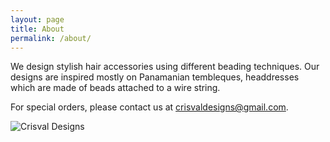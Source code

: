 ```yaml
---
layout: page
title: About
permalink: /about/
---
```


We design stylish hair accessories using different beading techniques. Our designs are inspired mostly on Panamanian tembleques, headdresses which are made of beads attached to a wire string.

For special orders, please contact us at [crisvaldesigns@gmail.com](mailto:crisvaldesigns@gmail.com).

<img src="../img/IMG_2186.jpg" alt="Crisval Designs" class="center" /> 

